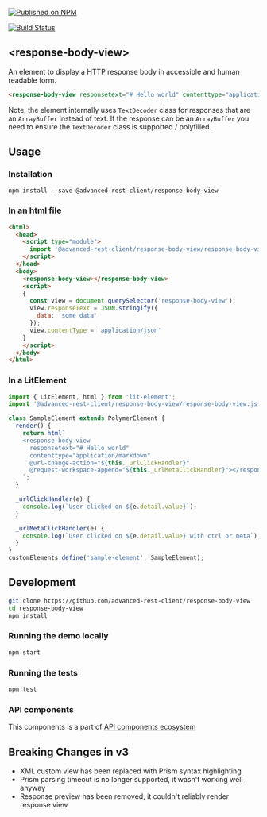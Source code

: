[![Published on NPM](https://img.shields.io/npm/v/@advanced-rest-client/response-body-view.svg)](https://www.npmjs.com/package/@advanced-rest-client/response-body-view)

[![Build Status](https://travis-ci.org/advanced-rest-client/response-body-view.svg?branch=stage)](https://travis-ci.org/advanced-rest-client/response-body-view)

## &lt;response-body-view&gt;

An element to display a HTTP response body in accessible and human readable form.

```html
<response-body-view responsetext="# Hello world" contenttype="application/markdown"></response-body-view>
```

Note, the element internally uses `TextDecoder` class for responses that are an `ArrayBuffer` instead of text. If the response can be an `ArrayBuffer` you need to ensure the `TextDecoder` class is supported / polyfilled.

## Usage

### Installation
```
npm install --save @advanced-rest-client/response-body-view
```

### In an html file

```html
<html>
  <head>
    <script type="module">
      import '@advanced-rest-client/response-body-view/response-body-view.js';
    </script>
  </head>
  <body>
    <response-body-view></response-body-view>
    <script>
    {
      const view = document.querySelector('response-body-view');
      view.responseText = JSON.stringify({
        data: 'some data'
      });
      view.contentType = 'application/json'
    }
    </script>
  </body>
</html>
```

### In a LitElement

```js
import { LitElement, html } from 'lit-element';
import '@advanced-rest-client/response-body-view/response-body-view.js';

class SampleElement extends PolymerElement {
  render() {
    return html`
    <response-body-view
      responsetext="# Hello world"
      contenttype="application/markdown"
      @url-change-action="${this._urlClickHandler}"
      @request-workspace-append="${this._urlMetaClickHandler}"></response-body-view>
    `;
  }

  _urlClickHandler(e) {
    console.log(`User clicked on ${e.detail.value}`);
  }

  _urlMetaClickHandler(e) {
    console.log(`User clicked on ${e.detail.value} with ctrl or meta`);
  }
}
customElements.define('sample-element', SampleElement);
```

## Development

```sh
git clone https://github.com/advanced-rest-client/response-body-view
cd response-body-view
npm install
```

### Running the demo locally

```sh
npm start
```

### Running the tests
```sh
npm test
```

### API components

This components is a part of [API components ecosystem](https://elements.advancedrestclient.com/)

## Breaking Changes in v3

-   XML custom view has been replaced with Prism syntax highlighting
-   Prism parsing timeout is no longer supported, it wasn't working well anyway
-   Response preview has been removed, it couldn't reliably render response view
